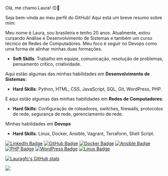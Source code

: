 Olá, me chamo Laura! 😊👋

Seja bem-vinda ao meu perfil do GitHub! Aqui está um breve resumo sobre mim:

Meu nome é Laura, sou brasileira e tenho 20 anos. Atualmente, estou cursando Análise e Desenvolvimento de Sistemas e também um curso técnico de Redes de Computadores. Meu foco é seguir no Devops como uma forma de alinhar minhas duas formações.

- **Soft Skills**: Trabalho em equipe, comunicação, resolução de problemas, pensamento crítico, criatividade.

Aqui estão algumas das minhas habilidades em **Desenvolvimento de Sistemas**:

- **Hard Skills**: Python, HTML, CSS, JavaScript, SQL, Git, WordPress, PHP.

E aqui estão algumas das minhas habilidades em **Redes de Computadores**:

- **Hard Skills**: Configuração de roteadores, switches, firewalls, protocolos de rede, segurança de rede, gerenciamento de rede.

Minhas habilidades em **Devops**

- **Hard Skills**: Linux, Docker, Ansible, Vagrant, Terraform, Shell Script.


[![LinkedIn Badge](https://img.shields.io/badge/-Laura-blue?style=flat-square&logo=Linkedin&logoColor=white&link=https://www.linkedin.com/in/laura-carvalho-a599ab26b/)](https://www.linkedin.com/in/laura-carvalho-a599ab26b/)
[![GitHub Badge](https://img.shields.io/badge/-Laura-black?style=flat-square&logo=GitHub&logoColor=white&link=https://github.com/lauragfc/)](https://github.com/lauragfc/)
[![Docker Badge](https://img.shields.io/badge/-Docker-blue?style=flat-square&logo=Docker&logoColor=white&link=https://www.docker.com/)](https://www.docker.com/)
[![Ansible Badge](https://img.shields.io/badge/-Ansible-red?style=flat-square&logo=Ansible&logoColor=white&link=https://www.ansible.com/)](https://www.ansible.com/)
[![PHP Badge](https://img.shields.io/badge/-PHP-purple?style=flat-square&logo=PHP&logoColor=white&link=https://www.php.net/)](https://www.php.net/)
[![WordPress Badge](https://img.shields.io/badge/-WordPress-blue?style=flat-square&logo=WordPress&logoColor=white&link=https://wordpress.com/)](https://wordpress.com/)
[![Linux Badge](https://img.shields.io/badge/-Linux-orange?style=flat-square&logo=Linux&logoColor=white&link=https://www.linux.org/)](https://www.linux.org/)


[![Lauragfc's GitHub stats](https://github-readme-stats.vercel.app/api?username=lauragfc)](https://github.com/lauragfc/github-readme-stats)


![](https://komarev.com/ghpvc/?username=your-github-lauragfc)
